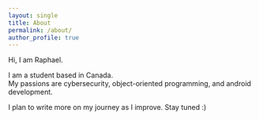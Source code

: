```yaml
---
layout: single
title: About
permalink: /about/
author_profile: true
---
```


Hi, I am Raphael.

I am a student based in Canada.\
My passions are cybersecurity, object-oriented programming, and android development.

I plan to write more on my journey as I improve. Stay tuned :)
